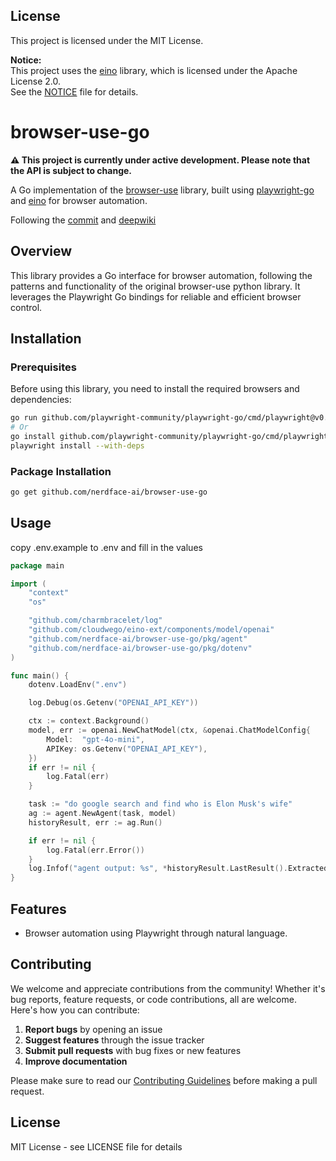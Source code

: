 ## License

This project is licensed under the MIT License.

**Notice:**  
This project uses the [eino](https://github.com/cloudwego/eino) library, which is licensed under the Apache License 2.0.  
See the [NOTICE](./NOTICE) file for details.
# browser-use-go

**⚠️ This project is currently under active development. Please note that the API is subject to change.**

A Go implementation of the [browser-use](https://github.com/browser-use/browser-use) library, built using [playwright-go](https://github.com/playwright-community/playwright-go) and [eino](https://github.com/cloudwego/eino) for browser automation.

Following the [commit](https://github.com/browser-use/browser-use/tree/e280cab621afc4a1c900d8a905f6503602b6a6d9) and [deepwiki](https://deepwiki.com/browser-use/browser-use)

## Overview

This library provides a Go interface for browser automation, following the patterns and functionality of the original browser-use python library. It leverages the Playwright Go bindings for reliable and efficient browser control.

## Installation

### Prerequisites

Before using this library, you need to install the required browsers and dependencies:

```bash
go run github.com/playwright-community/playwright-go/cmd/playwright@v0.5101.0 install --with-deps
# Or
go install github.com/playwright-community/playwright-go/cmd/playwright@v0.5101.0
playwright install --with-deps
```

### Package Installation

```bash
go get github.com/nerdface-ai/browser-use-go
```

## Usage

copy .env.example to .env and fill in the values

```go
package main

import (
	"context"
	"os"

	"github.com/charmbracelet/log"
	"github.com/cloudwego/eino-ext/components/model/openai"
	"github.com/nerdface-ai/browser-use-go/pkg/agent"
	"github.com/nerdface-ai/browser-use-go/pkg/dotenv"
)

func main() {
	dotenv.LoadEnv(".env")

	log.Debug(os.Getenv("OPENAI_API_KEY"))

	ctx := context.Background()
	model, err := openai.NewChatModel(ctx, &openai.ChatModelConfig{
		Model:  "gpt-4o-mini",
		APIKey: os.Getenv("OPENAI_API_KEY"),
	})
	if err != nil {
		log.Fatal(err)
	}

	task := "do google search and find who is Elon Musk's wife"
	ag := agent.NewAgent(task, model)
	historyResult, err := ag.Run()

	if err != nil {
		log.Fatal(err.Error())
	}
	log.Infof("agent output: %s", *historyResult.LastResult().ExtractedContent)
}
```

## Features

- Browser automation using Playwright through natural language.

## Contributing

We welcome and appreciate contributions from the community! Whether it's bug reports, feature requests, or code contributions, all are welcome. Here's how you can contribute:

1. **Report bugs** by opening an issue
2. **Suggest features** through the issue tracker
3. **Submit pull requests** with bug fixes or new features
4. **Improve documentation**

Please make sure to read our [Contributing Guidelines](CONTRIBUTING.md) before making a pull request.

## License

MIT License - see LICENSE file for details

